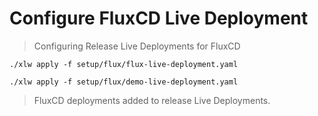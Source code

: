 # Configure FluxCD Live Deployment

> Configuring Release Live Deployments for FluxCD

```shell show_output=false
./xlw apply -f setup/flux/flux-live-deployment.yaml
```

```shell show_output=false
./xlw apply -f setup/flux/demo-live-deployment.yaml
```

> FluxCD deployments added to release Live Deployments.